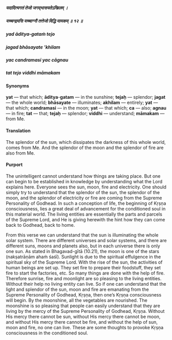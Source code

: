 ##### यदादित्यगतं तेजो जगद्भासयतेऽखिलम् ।
##### यच्चन्द्रमसि यच्चाग्नौ तत्तेजो विद्धि मामकम् ॥ १२ ॥

##### yad āditya-gataṁ tejo
##### jagad bhāsayate ’khilam
##### yac candramasi yac cāgnau
##### tat tejo viddhi māmakam

#### Synonyms

**yat** — that which; **āditya**-**gatam** — in the sunshine; **tejaḥ** — splendor; **jagat** — the whole world; **bhāsayate** — illuminates; **akhilam** — entirely; **yat** — that which; **candramasi** — in the moon; **yat** — that which; **ca** — also; **agnau** — in fire; **tat** — that; **tejaḥ** — splendor; **viddhi** — understand; **māmakam** — from Me.

#### Translation

The splendor of the sun, which dissipates the darkness of this whole world, comes from Me. And the splendor of the moon and the splendor of fire are also from Me.

#### Purport

The unintelligent cannot understand how things are taking place. But one can begin to be established in knowledge by understanding what the Lord explains here. Everyone sees the sun, moon, fire and electricity. One should simply try to understand that the splendor of the sun, the splendor of the moon, and the splendor of electricity or fire are coming from the Supreme Personality of Godhead. In such a conception of life, the beginning of Kṛṣṇa consciousness, lies a great deal of advancement for the conditioned soul in this material world. The living entities are essentially the parts and parcels of the Supreme Lord, and He is giving herewith the hint how they can come back to Godhead, back to home.

From this verse we can understand that the sun is illuminating the whole solar system. There are different universes and solar systems, and there are different suns, moons and planets also, but in each universe there is only one sun. As stated in Bhagavad-gītā (10.21), the moon is one of the stars (nakṣatrāṇām ahaṁ śaśī). Sunlight is due to the spiritual effulgence in the spiritual sky of the Supreme Lord. With the rise of the sun, the activities of human beings are set up. They set fire to prepare their foodstuff, they set fire to start the factories, etc. So many things are done with the help of fire. Therefore sunrise, fire and moonlight are so pleasing to the living entities. Without their help no living entity can live. So if one can understand that the light and splendor of the sun, moon and fire are emanating from the Supreme Personality of Godhead, Kṛṣṇa, then one’s Kṛṣṇa consciousness will begin. By the moonshine, all the vegetables are nourished. The moonshine is so pleasing that people can easily understand that they are living by the mercy of the Supreme Personality of Godhead, Kṛṣṇa. Without His mercy there cannot be sun, without His mercy there cannot be moon, and without His mercy there cannot be fire, and without the help of sun, moon and fire, no one can live. These are some thoughts to provoke Kṛṣṇa consciousness in the conditioned soul.